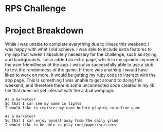 # RPS Challenge


# Project Breakdown

While I was unable to complete everything due to illness this weekend, I was happy with what I did achieve. I was able to include extra features to my app that weren't absolutely necessary for the challenge, such as styling and backgrounds. I also added an extra page, which in my opinion improved the user friendliness of the app. I was also successfully able to use a stub to test the randomness of the game. If there was anything I would have liked to work on more, it would be getting my ruby code to interact with the app page. This is something I was unable to get around to doing this weekend, and therefore there is some unconnected code created in my lib file that does not yet interact with the actual webpage.


```
As a marketeer
So that I can see my name in lights
I would like to register my name before playing an online game

As a marketeer
So that I can enjoy myself away from the daily grind
I would like to be able to play rock/paper/scissors
```
